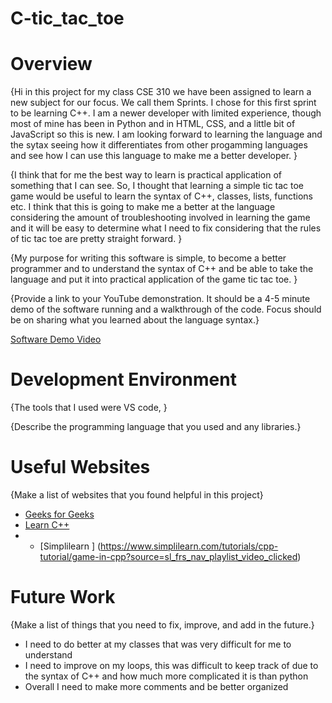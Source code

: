 # C-tic_tac_toe
# Overview

{Hi in this project for my class CSE 310 we have been assigned to learn a new subject for our focus. We call them Sprints. I chose for this first sprint to be learning C++. I am a newer developer with limited experience, though most of mine has been in Python and in HTML, CSS, and a little bit of JavaScript so this is new. I am looking forward to learning the language and the sytax seeing how it differentiates from other progamming languages and see how I can use this language to make me a better developer. }

{I think that for me the best way to learn is practical application of something that I can see. So, I thought that learning a simple tic tac toe game would be useful to learn the syntax of C++, classes, lists, functions etc. I think that this is going to make me a better at the language considering the amount of troubleshooting involved in learning the game and it will be easy to determine what I need to fix considering that the rules of tic tac toe are pretty straight forward. }

{My purpose for writing this software is simple, to become a better programmer and to understand the syntax of C++ and be able to take the language and put it into practical application of the game tic tac toe. }

{Provide a link to your YouTube demonstration.  It should be a 4-5 minute demo of the software running and a walkthrough of the code.  Focus should be on sharing what you learned about the language syntax.}

[Software Demo Video](https://youtu.be/cjmhmhSeRLQ)

# Development Environment

{The tools that I used were VS code, }

{Describe the programming language that you used and any libraries.}

# Useful Websites

{Make a list of websites that you found helpful in this project}
* [Geeks for Geeks](https://www.geeksforgeeks.org/c-plus-plus/e)
* [Learn C++](https://www.learncpp.com/)
* * [Simplilearn ] (https://www.simplilearn.com/tutorials/cpp-tutorial/game-in-cpp?source=sl_frs_nav_playlist_video_clicked)

# Future Work

{Make a list of things that you need to fix, improve, and add in the future.}
* I need to do better at my classes that was very difficult for me to understand
* I need to improve on my loops, this was difficult to keep track of due to the syntax of C++ and how much more complicated it is than python 
* Overall I need to make more comments and be better organized 


